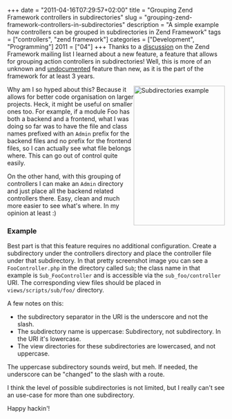 +++
date = "2011-04-16T07:29:57+02:00"
title = "Grouping Zend Framework controllers in subdirectories"
slug = "grouping-zend-framework-controllers-in-subdirectories"
description = "A simple example how controllers can be grouped in subdirectories in Zend Framework"
tags = ["controllers", "zend framework"]
categories = ["Development", "Programming"]
2011 = ["04"]
+++
Thanks to a <a href="http://zend-framework-community.634137.n4.nabble.com/subcontroller-path-separator-td3446708.html">discussion</a> on the Zend Framework mailing list I learned about a new feature, a feature that allows for grouping action controllers in subdirectories! Well, this is more of an unknown and <a href="http://framework.zend.com/issues/browse/ZF-3590">undocumented</a> feature than new, as it is the part of the framework for at least 3 years.

<img alt="Subdirectories example" src="https://lh5.googleusercontent.com/_7vS_Lw8rn0E/Tak8y6iMdcI/AAAAAAAAAlk/jKZ_BpYnUh4/subdirectories.png" title="Subdirectories example" width="211" height="323" style="float:right;" />

Why am I so hyped about this? Because it allows for better code organisation on larger projects. Heck, it might be useful on smaller ones too. For example, if a module Foo has both a backend and a frontend, what I was doing so far was to have the file and class names prefixed with an <code>Admin</code> prefix for the backend files and no prefix for the frontend files, so I can actually see what file belongs where. This can go out of control quite easily.

On the other hand, with this grouping of controllers I can make an <code>Admin</code> directory and just place all the backend related controllers there. Easy, clean and much more easier to see what's where. In my opinion at least :)

<h3>Example</h3>

Best part is that this feature requires no additional configuration. Create a subdirectory under the controllers directory and place the controller file under that subdirectory. In that pretty screenshot image you can see a <code>FooController.php</code> in the directory called <code>Sub</code>; the class name in that example is <code>Sub_FooController</code> and is accessible via the <code>sub_foo/controller</code> URI. The corresponding view files should be placed in <code>views/scripts/sub/foo/</code> directory.

A few notes on this:

<ul>
<li>the subdirectory separator in the URI is the underscore and not the slash.</li>
<li>The subdirectory name is uppercase: Subdirectory, not subdirectory. In the URI it's lowercase.</li>
<li>The view directories for these subdirectories are lowercased, and not uppercase.</li>
</ul>

The uppercase subdirectory sounds weird, but meh. If needed, the underscore can be "changed" to the slash with a route.

I think the level of possible subdirectories is not limited, but I really can't see an use-case for more than one subdirectory.

Happy hackin'!
